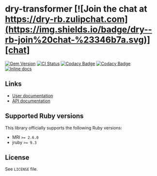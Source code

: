<!--- this file is synced from dry-rb/template-gem project -->
[gem]: https://rubygems.org/gems/dry-transformer
[actions]: https://github.com/dry-rb/dry-transformer/actions
[codacy]: https://www.codacy.com/gh/dry-rb/dry-transformer
[chat]: https://dry-rb.zulipchat.com
[inchpages]: http://inch-ci.org/github/dry-rb/dry-transformer

# dry-transformer [![Join the chat at https://dry-rb.zulipchat.com](https://img.shields.io/badge/dry--rb-join%20chat-%23346b7a.svg)][chat]

[![Gem Version](https://badge.fury.io/rb/dry-transformer.svg)][gem]
[![CI Status](https://github.com/dry-rb/dry-transformer/workflows/ci/badge.svg)][actions]
[![Codacy Badge](https://api.codacy.com/project/badge/Grade/22edf59617be4aef97cfbe4e1c99f1ce)][codacy]
[![Codacy Badge](https://api.codacy.com/project/badge/Coverage/22edf59617be4aef97cfbe4e1c99f1ce)][codacy]
[![Inline docs](http://inch-ci.org/github/dry-rb/dry-transformer.svg?branch=master)][inchpages]

## Links

* [User documentation](https://dry-rb.org/gems/dry-transformer)
* [API documentation](http://rubydoc.info/gems/dry-transformer)

## Supported Ruby versions

This library officially supports the following Ruby versions:

* MRI `>= 2.6.0`
* jruby `>= 9.3`

## License

See `LICENSE` file.
